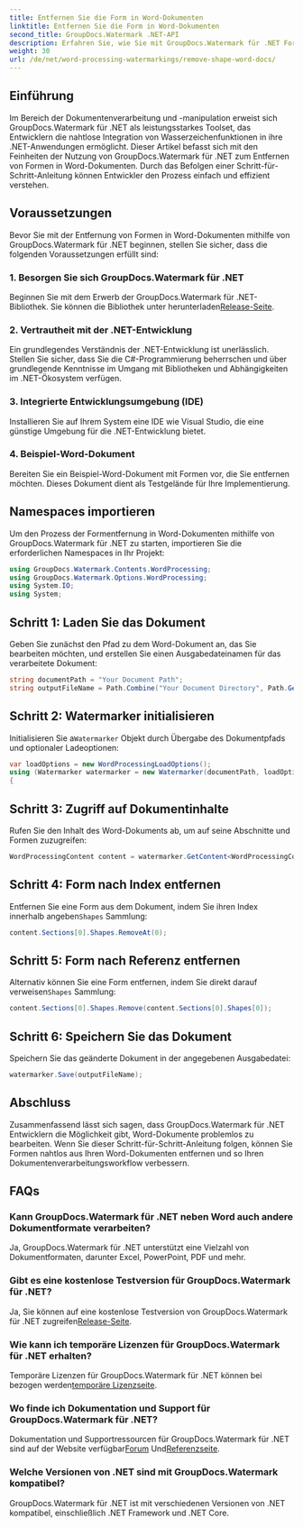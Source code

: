 ```yaml
---
title: Entfernen Sie die Form in Word-Dokumenten
linktitle: Entfernen Sie die Form in Word-Dokumenten
second_title: GroupDocs.Watermark .NET-API
description: Erfahren Sie, wie Sie mit GroupDocs.Watermark für .NET Formen aus Word-Dokumenten entfernen. Einfache, effiziente und leistungsstarke Dokumentenbearbeitung.
weight: 30
url: /de/net/word-processing-watermarkings/remove-shape-word-docs/
---
```

## Einführung
Im Bereich der Dokumentenverarbeitung und -manipulation erweist sich GroupDocs.Watermark für .NET als leistungsstarkes Toolset, das Entwicklern die nahtlose Integration von Wasserzeichenfunktionen in ihre .NET-Anwendungen ermöglicht. Dieser Artikel befasst sich mit den Feinheiten der Nutzung von GroupDocs.Watermark für .NET zum Entfernen von Formen in Word-Dokumenten. Durch das Befolgen einer Schritt-für-Schritt-Anleitung können Entwickler den Prozess einfach und effizient verstehen.
## Voraussetzungen
Bevor Sie mit der Entfernung von Formen in Word-Dokumenten mithilfe von GroupDocs.Watermark für .NET beginnen, stellen Sie sicher, dass die folgenden Voraussetzungen erfüllt sind:
### 1. Besorgen Sie sich GroupDocs.Watermark für .NET
 Beginnen Sie mit dem Erwerb der GroupDocs.Watermark für .NET-Bibliothek. Sie können die Bibliothek unter herunterladen[Release-Seite](https://releases.groupdocs.com/Watermark/net/).
### 2. Vertrautheit mit der .NET-Entwicklung
Ein grundlegendes Verständnis der .NET-Entwicklung ist unerlässlich. Stellen Sie sicher, dass Sie die C#-Programmierung beherrschen und über grundlegende Kenntnisse im Umgang mit Bibliotheken und Abhängigkeiten im .NET-Ökosystem verfügen.
### 3. Integrierte Entwicklungsumgebung (IDE)
Installieren Sie auf Ihrem System eine IDE wie Visual Studio, die eine günstige Umgebung für die .NET-Entwicklung bietet. 
### 4. Beispiel-Word-Dokument
Bereiten Sie ein Beispiel-Word-Dokument mit Formen vor, die Sie entfernen möchten. Dieses Dokument dient als Testgelände für Ihre Implementierung.

## Namespaces importieren
Um den Prozess der Formentfernung in Word-Dokumenten mithilfe von GroupDocs.Watermark für .NET zu starten, importieren Sie die erforderlichen Namespaces in Ihr Projekt:
```csharp
using GroupDocs.Watermark.Contents.WordProcessing;
using GroupDocs.Watermark.Options.WordProcessing;
using System.IO;
using System;
```
## Schritt 1: Laden Sie das Dokument
Geben Sie zunächst den Pfad zu dem Word-Dokument an, das Sie bearbeiten möchten, und erstellen Sie einen Ausgabedateinamen für das verarbeitete Dokument:
```csharp
string documentPath = "Your Document Path";
string outputFileName = Path.Combine("Your Document Directory", Path.GetFileName(documentPath));
```
## Schritt 2: Watermarker initialisieren
 Initialisieren Sie a`Watermarker` Objekt durch Übergabe des Dokumentpfads und optionaler Ladeoptionen:
```csharp
var loadOptions = new WordProcessingLoadOptions();
using (Watermarker watermarker = new Watermarker(documentPath, loadOptions))
{
```
## Schritt 3: Zugriff auf Dokumentinhalte
Rufen Sie den Inhalt des Word-Dokuments ab, um auf seine Abschnitte und Formen zuzugreifen:
```csharp
WordProcessingContent content = watermarker.GetContent<WordProcessingContent>();
```
## Schritt 4: Form nach Index entfernen
 Entfernen Sie eine Form aus dem Dokument, indem Sie ihren Index innerhalb angeben`Shapes` Sammlung:
```csharp
content.Sections[0].Shapes.RemoveAt(0);
```
## Schritt 5: Form nach Referenz entfernen
 Alternativ können Sie eine Form entfernen, indem Sie direkt darauf verweisen`Shapes` Sammlung:
```csharp
content.Sections[0].Shapes.Remove(content.Sections[0].Shapes[0]);
```
## Schritt 6: Speichern Sie das Dokument
Speichern Sie das geänderte Dokument in der angegebenen Ausgabedatei:
```csharp
watermarker.Save(outputFileName);
```

## Abschluss
Zusammenfassend lässt sich sagen, dass GroupDocs.Watermark für .NET Entwicklern die Möglichkeit gibt, Word-Dokumente problemlos zu bearbeiten. Wenn Sie dieser Schritt-für-Schritt-Anleitung folgen, können Sie Formen nahtlos aus Ihren Word-Dokumenten entfernen und so Ihren Dokumentenverarbeitungsworkflow verbessern.
## FAQs
### Kann GroupDocs.Watermark für .NET neben Word auch andere Dokumentformate verarbeiten?
Ja, GroupDocs.Watermark für .NET unterstützt eine Vielzahl von Dokumentformaten, darunter Excel, PowerPoint, PDF und mehr.
### Gibt es eine kostenlose Testversion für GroupDocs.Watermark für .NET?
 Ja, Sie können auf eine kostenlose Testversion von GroupDocs.Watermark für .NET zugreifen[Release-Seite](https://releases.groupdocs.com/).
### Wie kann ich temporäre Lizenzen für GroupDocs.Watermark für .NET erhalten?
 Temporäre Lizenzen für GroupDocs.Watermark für .NET können bei bezogen werden[temporäre Lizenzseite](https://purchase.groupdocs.com/temporary-license/).
### Wo finde ich Dokumentation und Support für GroupDocs.Watermark für .NET?
 Dokumentation und Supportressourcen für GroupDocs.Watermark für .NET sind auf der Website verfügbar[Forum](https://forum.groupdocs.com/c/watermark/19) Und[Referenzseite](https://tutorials.groupdocs.com/Watermark/net/).
### Welche Versionen von .NET sind mit GroupDocs.Watermark kompatibel?
GroupDocs.Watermark für .NET ist mit verschiedenen Versionen von .NET kompatibel, einschließlich .NET Framework und .NET Core.